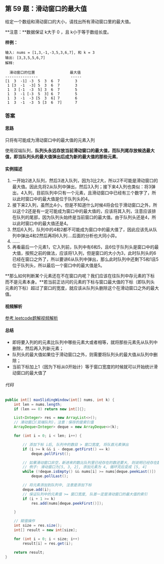 ## 第 59 题：滑动窗口的最大值

给定一个数组和滑动窗口的大小，请找出所有滑动窗口里的最大值。

**注意：**数据保证 k大于 0 ，且 k小于等于数组长度。

**样例：**

```
输入: nums = [1,3,-1,-3,5,3,6,7], 和 k = 3
输出: [3,3,5,5,6,7] 
解释: 

  滑动窗口的位置                最大值
---------------               -----
[1  3  -1] -3  5  3  6  7       3
 1 [3  -1  -3] 5  3  6  7       3
 1  3 [-1  -3  5] 3  6  7       5
 1  3  -1 [-3  5  3] 6  7       5
 1  3  -1  -3 [5  3  6] 7       6
 1  3  -1  -3  5 [3  6  7]      7
```

### 答案

#### 思路

只将有可能成为滑动窗口中的最大值的元素入列

使用双端队列，**队列头永远存放当前滑动窗口的最大值，而队列尾存放候选最大值，即当队列头的最大值弹出后成为新的最大值的那些元素**。

#### 实例描述

1. 一开始2进入队列，然后3进入队列，因为3比2大，所以2不可能是滑动窗口的最大值。因此先将2从队列中弹出，然后3入列；接下来4入列也类似：将3弹出，4入列，目前队列中只有一个元素，且滑动窗口中已经有三个数字了，所以此时窗口中的最大值是位于队列头的4。
2. 接下来2入列，虽然比4小，但是不知道什么时候4将会位于滑动窗口之外，所以这个2还是有一定可能成为窗口中的最大值的，应该将其入列，注意应该排在队列的尾部，因为队列头始终是当前窗口的最大值。由于队列头还是4，所以此时窗口中的最大值还是4。
3. 然后6入列，队列中的4和2都不可能成为窗口中的最大值了，因此应该先从队列中弹出4和2然后再将6入列....后面的分析也大同小异。
4. ......
5. 再看最后一个元素1，它入列前，队列中有6和5，且6位于队列头是窗口中的最大值，按照之前的做法，应该将1入列，但是窗口的大小为3，此时队列头的6已经在窗口之外了，所以要讲6从队列中弹出，那么此时队列中还剩下5和1且5位于队列头，所以最后一个窗口中的最大值是5。

**那么如何判断某个元素还在不在窗口内呢？我们应该在往队列中存元素的下标而不是元素本身。**若当前正访问的元素的下标与窗口最大值的下标（即队列头元素的下标）超过了窗口的宽度，就应该从队列头删除这个在滑动窗口之外的最大值。

#### 视频解析

[参考 leetcode题解视频解析](https://leetcode-cn.com/problems/sliding-window-maximum/solution/shi-pin-jie-xi-shuang-duan-dui-lie-hua-dong-chuang/)

#### 总结

- 即将要入列的的元素比队列中哪些元素大或者相等，就将那些元素先从队列中删除，然后再入列新元素；
- 队列头的最大值如果位于滑动窗口之外，则需要将队列头的最大值从队列中删除；
- 当前下标加上1（因为下标从0开始计）等于窗口宽度的时候就可以开始统计滑动窗口的最大值了

###### 代码

```java
public int[] maxSlidingWindow(int[] nums, int k) {
    int len = nums.length;
    if (len == 0) return new int[]{};

    List<Integer> res = new ArrayList<>();
    // 滑动窗口(双端队列)，注意：保存的是索引值
    ArrayDeque<Integer> deque = new ArrayDeque<>(k);

    for (int i = 0; i < len; i++) {

        // 添加下标 i后, 队列中的数目 > 窗口宽度, 将队首元素弹出
        if (i >= k && i - deque.getFirst() == k)
            deque.pollFirst();

        // 如果滑动窗口非空，新进来的数比队列里已经存在的数还要大, 则说明已经存在数一定不会是滑动窗口的最大值, 将它们弹出
        // 例子: 滑动窗口为[5, 3, 2], 添加元素为 4, 循环完后变成 [5, 4]
        while (!deque.isEmpty() && nums[i] >= nums[deque.peekLast()])
            deque.pollLast();

        // 将元素添加到队列中, 注意是添加下标
        deque.add(i);
        // 保证队列中的元素值 >= 窗口宽度, 队首一定是滑动窗口的最大值的索引
        if (i + 1 >= k)
            res.add(nums[deque.peekFirst()]);

    }

    // 赋值操作
    int size = res.size();
    int[] result = new int[size];

    for (int i = 0; i < size; i++)
        result[i] = res.get(i);

    return result;
}
```

